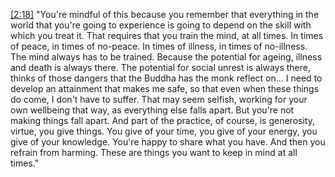 [\[2:18\]](https://youtu.be/_D8sYPrljZQ?t=138) "You're mindful of this because you remember that everything in the world that you're going to experience is going to depend on the skill with which you treat it. That requires that you train the mind, at all times. In times of peace, in times of no-peace. In times of illness, in times of no-illness. The mind always has to be trained. Because the potential for ageing, illness and death is always there. The potential for social unrest is always there, thinks of those dangers that the Buddha has the monk reflect on... I need to develop an attainment that makes me safe, so that even when these things do come, I don't have to suffer. That may seem selfish, working for your own wellbeing that way, as everything else falls apart. But you're not making things fall apart. And part of the practice, of course, is generosity, virtue, you give things. You give of your time, you give of your energy, you give of your knowledge. You're happy to share what you have. And then you refrain from harming. These are things you want to keep in mind at all times."